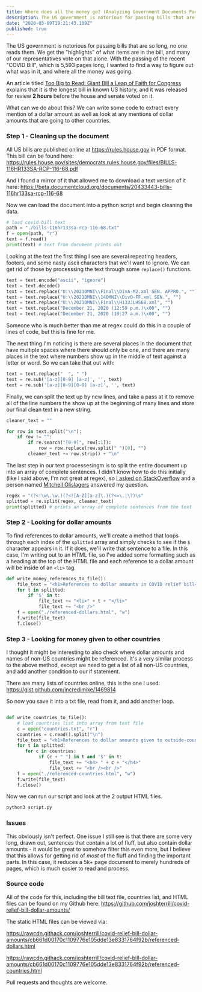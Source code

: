 ```yaml
---
title: Where does all the money go? (Analyzing Government Documents Part 1)
description: The US government is notorious for passing bills that are so long, no one reads them. We get the "highlights" of what items are in the bill, and many of our representatives vote on that alone. With the passing of the recent "COVID Bill", which is 5,593 pages long, I wanted to find a way to figure out what was in it, and where all the money was going.
date: "2020-03-09T19:21:43.109Z"
published: true
---
```


The US government is notorious for passing bills that are so long, no one reads them. We get the "highlights" of what items are in the bill, and many of our representatives vote on that alone. With the passing of the recent "COVID Bill", which is 5,593 pages long, I wanted to find a way to figure out what was in it, and where all the money was going.

An article titled [Too Big to Read: Giant Bill a Leap of Faith for Congress](https://www.usnews.com/news/politics/articles/2020-12-21/too-big-to-read-giant-bill-a-leap-of-faith-for-congress) explains that it is the longest bill in known US history, and it was released for review **2 hours** before the house and senate voted on it.

What can we do about this? We can write some code to extract every mention of a dollar amount as well as look at any mentions of dollar amounts that are going to other countries.

### Step 1 - Cleaning up the document

All US bills are published online at https://rules.house.gov in PDF format. This bill can be found here: https://rules.house.gov/sites/democrats.rules.house.gov/files/BILLS-116HR133SA-RCP-116-68.pdf

And I found a mirror of it that allowed me to download a text version of it here: https://beta.documentcloud.org/documents/20433443-bills-116hr133sa-rcp-116-68

Now we can load the document into a python script and begin cleaning the data.

```python
# load covid bill text
path = "./bills-116hr133sa-rcp-116-68.txt"
f = open(path, "r")
text = f.read()
print(text) # text from document prints out
```

Looking at the text the first thing I see are several repeating headers, footers, and some nasty ascii characters that we'll want to ignore. We can get rid of those by processsing the text through some `replace()` functions.

```python
text = text.encode("ascii", "ignore")
text = text.decode()
text = text.replace("U:\\2021OMNI\\Final\\DivA-M2.xml SEN. APPRO.", "")
text = text.replace("U:\\2021OMNI\\14OMNI\\DivO-FF.xml SEN.", "")
text = text.replace("U:\\2021OMNI\\Final\\H133JLHS68.xml", "")
text = text.replace("December 21, 2020 (12:59 p.m.)\x00", "")
text = text.replace("December 21, 2020 (10:27 a.m.)\x00", "")
```

Someone who is much better than me at regex could do this in a couple of lines of code, but this is fine for me.

The next thing I'm noticing is there are several places in the document that have multiple spaces where there should only be one, and there are many places in the text where numbers show up in the middle of text against a letter or word. So we can take that out with:

```python
text = text.replace("  ", " ")
text = re.sub('[a-z][0-9] [a-z]', '', text)
text = re.sub('[a-z][0-9][0-9] [a-z]', '', text)
```

Finally, we can split the text up by new lines, and take a pass at it to remove all of the line numbers the show up at the beginning of many lines and store our final clean text in a new string.

```python
cleaner_text = ""

for row in text.split("\n"):
    if row != "":
        if re.search("[0-9]", row[:1]):
            row = row.replace(row.split(" ")[0], "")
        cleaner_text += row.strip() + "\n"

```

The last step in our text processesingm is to split the entire document up into an array of complete sentences. I didn't know how to do this initially (like I said above, I'm not great at regex), so [I asked on StackOverflow](https://stackoverflow.com/questions/65769689/regex-find-all-complete-sentences-in-a-string) and a person named [Mitchell Olislagers](https://stackoverflow.com/users/14877544/mitchell-olislagers) answered my question.

```python
regex = "(?<!\w\.\w.)(?<![A-Z][a-z]\.)(?<=\.|\?)\s"
splitted = re.split(regex, cleaner_text)
print(splitted) # prints an array of complete sentences from the text
```

### Step 2 - Looking for dollar amounts

To find references to dollar amounts, we'll create a method that loops through each index of the `splitted` array and simply checks to see if the `$` character appears in it. If it does, we'll write that sentence to a file. In this case, I'm writing out to an HTML file, so I've added some formatting such as a heading at the top of the HTML file and each reference to a dollar amount will be inside of an `<li>` tag.

```python
def write_money_references_to_file():
	file_text = "<h1>References to dollar amounts in COVID relief bill</h1>"
	for t in splitted:
		if '$' in t:
			file_text += "<li>" + t + "</li>"
			file_text += "<br />"
	f = open("./referenced-dollars.html", "w")
	f.write(file_text)
	f.close()
```

### Step 3 - Looking for money given to other countries

I thought it might be interesting to also check where dollar amounts and names of non-US countries might be referenced. It's a very similar process to the above method, except we need to get a list of all non-US countries, and add another condition to our if statement.

There are many lists of countries online, this is the one I used: https://gist.github.com/incredimike/1469814

So now you save it into a txt file, read from it, and add another loop.

```python

def write_countries_to_file():
    # load countries list into array from text file
    c = open("countries.txt", "r")
    countries = c.read().split("\n")
    file_text = "<h1>References to dollar amounts given to outside-countries in COVID relief bill</h1>"
    for t in splitted:
       for c in countries:
            if (c + " ") in t and '$' in t:
                file_text += "<h4> " + c + "</h4>"
                file_text += "<br /><br />"
    f = open("./referenced-countries.html", "w")
    f.write(file_text)
    f.close()
```

Now we can run our script and look at the 2 output HTML files.

```bash
python3 script.py
```

### Issues

This obviously isn't perfect. One issue I still see is that there are some very long, drawn out, sentences that contain a lot of fluff, but also contain dollar amounts - it would be great to somehow filter this even more, but I believe that this allows for getting rid of *most* of the fluff and finding the important parts. In this case, it reduces a 5k+ page document to merely hundreds of pages, which is much easier to read and process.

### Source code

All of the code for this, including the bill text file, countries list, and HTML files can be found on my Github here: https://github.com/joshterrill/covid-relief-bill-dollar-amounts/

The static HTML files can be viewed via:

https://rawcdn.githack.com/joshterrill/covid-relief-bill-dollar-amounts/cb661d00170c1109776e105dde13e8331764f92b/referenced-dollars.html

https://rawcdn.githack.com/joshterrill/covid-relief-bill-dollar-amounts/cb661d00170c1109776e105dde13e8331764f92b/referenced-countries.html

Pull requests and thoughts are welcome.